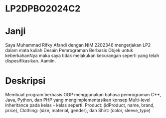 # LP2DPBO2024C2

# Janji
Saya Muhammad Rifky Afandi dengan NIM 2202346 mengerjakan LP2 dalam mata kuliah 
Desain Pemrograman Berbasis Objek untuk keberkahanNya maka saya tidak 
melakukan kecurangan seperti yang telah dispesifikasikan. Aamiin.

# Deskripsi
Membuat program berbasis OOP menggunakan bahasa pemrograman C++, Java, Python, dan PHP yang mengimplementasikan konsep Multi-level Inheritance  pada kelas - kelas seperti: 
Product: (idProduct, name, brand, price), 
Clothing: (size, material, gender), dan 
Shirt: (color, sleeve_type)


